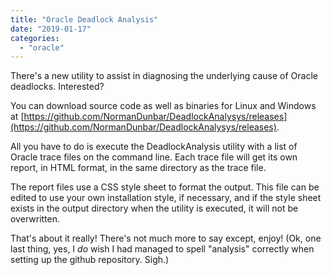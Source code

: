 ```yaml
---
title: "Oracle Deadlock Analysis"
date: "2019-01-17"
categories: 
  - "oracle"
---
```


There's a new utility to assist in diagnosing the underlying cause of Oracle deadlocks. Interested?

You can download source code as well as binaries for Linux and Windows at [https://github.com/NormanDunbar/DeadlockAnalysys/releases](https://github.com/NormanDunbar/DeadlockAnalysys/releases).

All you have to do is execute the DeadlockAnalysis utility with a list of Oracle trace files on the command line. Each trace file will get its own report, in HTML format, in the same directory as the trace file.

The report files use a CSS style sheet to format the output. This file can be edited to use your own installation style, if necessary, and if the style sheet exists in the output directory when the utility is executed, it will not be overwritten.

That's about it really! There's not much more to say except, enjoy! (Ok, one last thing, yes, I _do_ wish I had managed to spell "analysis" correctly when setting up the github repository. Sigh.)
